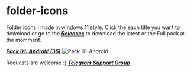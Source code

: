 # folder-icons
Folder icons I made in windows 11 style.
Click the each title you want to download or go to the [***Releases***](https://github.com/sameerasw/folder-icons/releases) to download the latest or the Full pack at the momment.

[***Pack 01: Android (35)***](https://github.com/sameerasw/folder-icons/releases/tag/v1.0)
![Pack 01-Android](https://user-images.githubusercontent.com/68902530/185948890-5f22019e-2ac0-4c6d-8586-a904f96fab4b.png)


Requests are welcome :)
[***Telegram Support Group***](https://t.me/tidwib)
